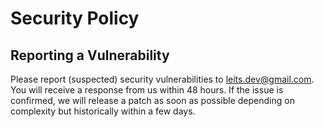 # Security Policy

## Reporting a Vulnerability

Please report (suspected) security vulnerabilities to <leits.dev@gmail.com>. You will receive a response from us within 48 hours. If the issue is confirmed, we will release a patch as soon as possible depending on complexity but historically within a few days.
